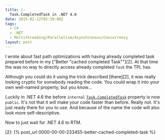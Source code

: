 ```yaml
---
title: |-
  Task.CompletedTask in .NET 4.6
date: 2015-02-12T05:39:00Z
tags:
  - C#
  - .NET
  - Multithreading/Parallelism/Asynchronous/Concurrency
layout: post
---
```

I wrote about fast path optimizations with having already completed task prepared before in my ["Better "cached completed Task""][2]. At that time the was no way to directly access already completed `Task` the TPL has. 

Although you could do it using the trick described [there][2], it was really looking cryptic for somebody reading the code. You could wrap it into your own well-named property, but you know...

<!-- excerpt -->

Luckily in .NET 4.6 the before `internal` [`Task.CompletedTask`][1] property is now `public`. It's not that it will make your code faster than before. Really not. It's just ready there for you to use. And because of the name the code will also look more self-descriptive.

Now to just wait for .NET 4.6 to RTM.

[1]: https://msdn.microsoft.com/en-us/library/system.threading.tasks.task.completedtask%28v=vs.110%29.aspx
[2]: {% post_url 0000-00-00-233455-better-cached-completed-task %}
